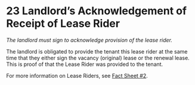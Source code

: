 # 23 Landlord’s Acknowledgement of Receipt of Lease Rider
_The landlord must sign to acknowledge provision of the lease rider._

The landlord is obligated to provide the tenant this lease rider at the same time that they either sign the vacancy (original) lease or the renewal lease. This is proof of that the Lease Rider was provided to the tenant.

For more information on Lease Riders, see [Fact Sheet #2](http://www.nyshcr.org/Rent/FactSheets/orafac2.pdf).
